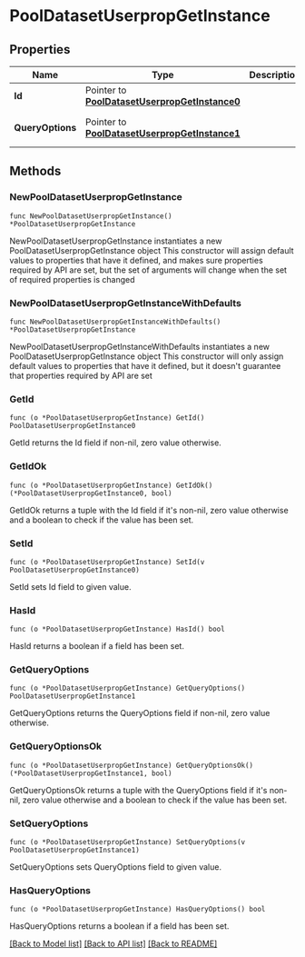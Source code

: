 # PoolDatasetUserpropGetInstance

## Properties

Name | Type | Description | Notes
------------ | ------------- | ------------- | -------------
**Id** | Pointer to [**PoolDatasetUserpropGetInstance0**](PoolDatasetUserpropGetInstance0.md) |  | [optional] 
**QueryOptions** | Pointer to [**PoolDatasetUserpropGetInstance1**](PoolDatasetUserpropGetInstance1.md) |  | [optional] [default to {}]

## Methods

### NewPoolDatasetUserpropGetInstance

`func NewPoolDatasetUserpropGetInstance() *PoolDatasetUserpropGetInstance`

NewPoolDatasetUserpropGetInstance instantiates a new PoolDatasetUserpropGetInstance object
This constructor will assign default values to properties that have it defined,
and makes sure properties required by API are set, but the set of arguments
will change when the set of required properties is changed

### NewPoolDatasetUserpropGetInstanceWithDefaults

`func NewPoolDatasetUserpropGetInstanceWithDefaults() *PoolDatasetUserpropGetInstance`

NewPoolDatasetUserpropGetInstanceWithDefaults instantiates a new PoolDatasetUserpropGetInstance object
This constructor will only assign default values to properties that have it defined,
but it doesn't guarantee that properties required by API are set

### GetId

`func (o *PoolDatasetUserpropGetInstance) GetId() PoolDatasetUserpropGetInstance0`

GetId returns the Id field if non-nil, zero value otherwise.

### GetIdOk

`func (o *PoolDatasetUserpropGetInstance) GetIdOk() (*PoolDatasetUserpropGetInstance0, bool)`

GetIdOk returns a tuple with the Id field if it's non-nil, zero value otherwise
and a boolean to check if the value has been set.

### SetId

`func (o *PoolDatasetUserpropGetInstance) SetId(v PoolDatasetUserpropGetInstance0)`

SetId sets Id field to given value.

### HasId

`func (o *PoolDatasetUserpropGetInstance) HasId() bool`

HasId returns a boolean if a field has been set.

### GetQueryOptions

`func (o *PoolDatasetUserpropGetInstance) GetQueryOptions() PoolDatasetUserpropGetInstance1`

GetQueryOptions returns the QueryOptions field if non-nil, zero value otherwise.

### GetQueryOptionsOk

`func (o *PoolDatasetUserpropGetInstance) GetQueryOptionsOk() (*PoolDatasetUserpropGetInstance1, bool)`

GetQueryOptionsOk returns a tuple with the QueryOptions field if it's non-nil, zero value otherwise
and a boolean to check if the value has been set.

### SetQueryOptions

`func (o *PoolDatasetUserpropGetInstance) SetQueryOptions(v PoolDatasetUserpropGetInstance1)`

SetQueryOptions sets QueryOptions field to given value.

### HasQueryOptions

`func (o *PoolDatasetUserpropGetInstance) HasQueryOptions() bool`

HasQueryOptions returns a boolean if a field has been set.


[[Back to Model list]](../README.md#documentation-for-models) [[Back to API list]](../README.md#documentation-for-api-endpoints) [[Back to README]](../README.md)


